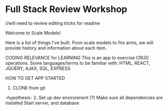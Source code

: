 # Full Stack Review Workshop
//will need to review editing tricks for readme

Welcome to Scale Models! 

Here is a list of things I've built. From scale models to fire arms, we will provide history and information about each item. 

CODING RELEVANCE for LEARNING
This is an app to exercise CRUD operations. Some languages/terms to be familiar with: HTML, REACT, JQUERY, AJAX, SQL, EXPRESS

HOW TO GET APP STARTED
1. CLONE from git 

-hypothesis-
2. Set up dev environment (?)
  Make sure all dependencies are installed
  Start server, and database
